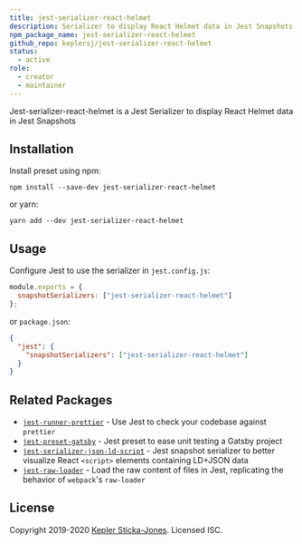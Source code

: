 ```yaml
---
title: jest-serializer-react-helmet
description: Serializer to display React Helmet data in Jest Snapshots
npm_package_name: jest-serializer-react-helmet
github_repo: keplersj/jest-serializer-react-helmet
status:
  - active
role:
  - creator
  - maintainer
---
```


Jest-serializer-react-helmet is a Jest Serializer to display React Helmet data in Jest Snapshots

## Installation

Install preset using npm:

```shell
npm install --save-dev jest-serializer-react-helmet
```

or yarn:

```shell
yarn add --dev jest-serializer-react-helmet
```

## Usage

Configure Jest to use the serializer in `jest.config.js`:

```js
module.exports = {
  snapshotSerializers: ["jest-serializer-react-helmet"]
};
```

or `package.json`:

```json
{
  "jest": {
    "snapshotSerializers": ["jest-serializer-react-helmet"]
  }
}
```

## Related Packages

- [`jest-runner-prettier`](https://github.com/keplersj/jest-runner-prettier) - Use Jest to check your codebase against `prettier`
- [`jest-preset-gatsby`](https://github.com/keplersj/jest-preset-gatsby) - Jest preset to ease unit testing a Gatsby project
- [`jest-serializer-json-ld-script`](https://github.com/keplersj/jest-serializer-json-ld-script) - Jest snapshot serializer to better visualize React `<script>` elements containing LD+JSON data
- [`jest-raw-loader`](https://github.com/keplersj/jest-raw-loader) - Load the raw content of files in Jest, replicating the behavior of `webpack`'s `raw-loader`

## License

Copyright 2019-2020 [Kepler Sticka-Jones](https://keplersj.com/). Licensed ISC.
